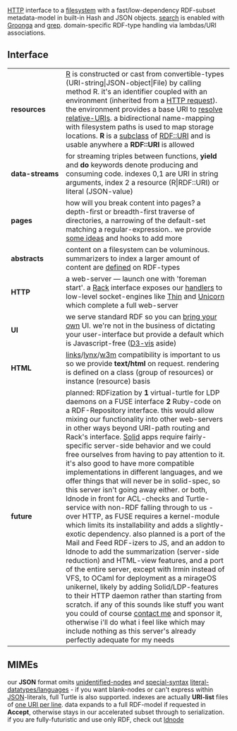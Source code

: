 [HTTP](https://www.mnot.net/blog/2014/06/07/rfc2616_is_dead) interface to a [filesystem](http://www.multicians.org/fjcc4.html) with a fast/low-dependency RDF-subset metadata-model in built-in Hash and JSON objects. [search](https://en.wikipedia.org/wiki/Online_search) is enabled with [Groonga](http://groonga.org/) and [grep](http://www.gnu.org/software/grep/manual/grep.html). domain-specific RDF-type handling via lambdas/URI associations.

## Interface

<table>

<tr><td><b>resources</b></td><td>
<a href="ruby/names.rb.html">R</a> is constructed or cast from convertible-types (URI-string|JSON-object|File) by calling method R. it's an identifier coupled with an environment (inherited from a <a href="http://tools.ietf.org/html/rfc7231#section-5">HTTP request</a>). the environment provides a base URI to <a href="https://tools.ietf.org/html/rfc3986#section-5.2">resolve relative-URIs</a>. a bidirectional name-mapping with filesystem paths is used to map storage locations. <strong>R</strong> is a <a href="http://rubylearning.com/satishtalim/ruby_inheritance.html">subclass</a> of <a href="http://www.rubydoc.info/github/ruby-rdf/rdf/RDF/URI">RDF::URI</a> and is usable anywhere a <strong>RDF::URI</strong> is allowed
</td></tr>

<tr><td style="white-space: nowrap"><b>data-streams</b></td><td>
for streaming triples between functions, <b>yield</b> and <b>do</b> keywords denote producing and consuming code.
indexes 0,1 are URI in string arguments, index 2 a resource (R|RDF::URI) or literal (JSON-value)
</td></tr>

<tr><td style="white-space: nowrap"><b>pages</b></td><td>
how will you break content into pages? a depth-first or breadth-first traverse of directories, a narrowing of the default-set matching a regular-expression.. we provide <a href=ruby/search.fs.rb.html>some ideas</a> and hooks to add more
</td></tr>

<tr><td><b>abstracts</b></td><td>
content on a filesystem can be voluminous. summarizers to index a larger amount of content are <a href=ruby/message.mail.rb.html>defined</a> on RDF-types
</td></tr>

<tr><td><b>HTTP</b></td><td>
a web-server &mdash; launch one with &#39;foreman start&#39;.
a <a href="http://rack.github.io/">Rack</a> interface exposes our <a href="ruby/read.rb.html">handlers</a> to low-level socket-engines like <a href="http://code.macournoyer.com/thin/">Thin</a> and <a href="http://unicorn.bogomips.org/">Unicorn</a> which complete a full web-server
</td></tr>

<tr><td><b>UI</b></td><td>
we serve standard RDF so you can <a href="https://github.com/solid/solid-apps">bring your own</a> UI. we're not in the business of dictating your user-interface but provide a default which is Javascript-free (<a href=http://d3js.org/>D3-vis</a> aside)
</td></tr>

<tr><td><b>HTML</b></td><td>
 <a href="http://links.twibright.com/">links</a>/<a href="http://lynx.invisible-island.net/current/">lynx</a>/<a href="http://w3m.sourceforge.net/">w3m</a> compatibility is important to us so we provide <b>text/html</b> on request. rendering is defined on a class (group of resources) or instance (resource) basis
</td></tr>

<tr><td><b>future</b></td><td>
planned: RDFization by <b>1</b> virtual-turtle for LDP daemons on a FUSE interface <b>2</b> Ruby-code on a RDF-Repository interface. this would allow mixing our functionality into other web-servers in other ways beyond URI-path routing and Rack's interface. <a href=https://github.com/solid>Solid</a> apps require fairly-specific server-side behavior and we could free ourselves from having to pay attention to it. it's also good to have more compatible implementations in different languages, and we offer things that will never be in solid-spec, so this server isn't going away either. or both, ldnode in front for ACL-checks and Turtle-service with non-RDF falling through to us - over HTTP, as FUSE requires a kernel-module which limits its installability and adds a slightly-exotic dependency. also planned is a port of the Mail and Feed RDF-izers to JS, and an addon to ldnode to add the summarization (server-side reduction) and HTML-view features, and a port of the entire server, except with Irmin instead of VFS, to OCaml for deployment as a mirageOS unikernel, likely by adding Solid/LDP-features to their HTTP daemon rather than starting from scratch. if any of this sounds like stuff you want you could of course <a href=http://mw.logbook.am/carmen/>contact me</a> and sponsor it, otherwise i'll do what i feel like which may include nothing as this server's already perfectly adequate for my needs
</td></tr>

</table>

## MIMEs

our **JSON** format omits [unidentified-nodes](http://milicicvuk.com/blog/2011/07/14/problems-of-the-rdf-model-blank-nodes/) and [special-syntax](http://www.w3.org/TR/turtle/#turtle-literals) [literal-datatypes/languages](http://www.w3.org/TR/rdf11-concepts/#section-Datatypes) - if you want blank-nodes or can't express within [JSON](http://www.json.org/)-literals, full Turtle is also supported. indexes are actually **URI-list** files of [one URI per line](http://amundsen.com/hypermedia/urilist/). data expands to a full RDF-model if requested in **Accept**, otherwise stays in our accelerated subset through to serialization. if you are fully-futuristic and use only RDF, check out [ldnode](https://github.com/linkeddata/ldnode)